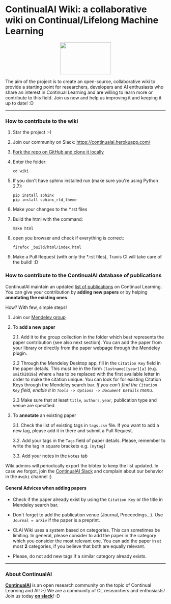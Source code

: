 # ContinualAI Wiki: a collaborative wiki on Continual/Lifelong Machine Learning
<div style="text-align:center">
	<img src="https://www.continualai.org/images/continualai_logo_name_black.png" width="160" height="100">
</div>

The aim of the project is to create an open-source, collaborative wiki to provide a starting point for researchers, developers and AI enthusiasts who share an interest in Continual Learning and are willing to learn more or contribute to this field. Join us now and help us improving it and keeping it up to date! :D

---------------------------------------------------

### How to contribute to the wiki

1. Star the project :-)

2. Join our community on Slack: https://continualai.herokuapp.com/

3. [Fork the repo on GitHub and clone it locally](https://help.github.com/articles/fork-a-repo/)

4. Enter the folder: 

	`cd wiki`

5. If you don't have sphinx installed run (make sure you're using Python 2.7):

	`pip install sphinx`\
	`pip install sphinx_rtd_theme`

6. Make your changes to the \*.rst files

7. Build the html with the command:

	`make html`

8. open you browser and check if everything is correct:

	`firefox _build/html/index.html`

9. Make a Pull Request (with only the \*.rst files), Travis CI will take care of the build! :D

### How to contribute to the ContinualAI database of publications

ContinualAI maintain an updated [list of publications](https://wiki.continualai.org/research.html) on Continual Learning. 
You can give your contribution by **adding new papers** or by helping **annotating the existing ones**.

How? With few, simple steps!

1. Join our [Mendeley group](https://www.mendeley.com/community/continual-learning-papers/)

2. To **add a new paper**

	2.1. Add it to the group collection in the folder which best represents the paper contribution (see also next section). You can add the paper from your library or directly from the paper webpage through the Mendeley plugin. 

	2.2 Through the Mendeley Desktop app, fill in the `Citation Key` field in the paper details. This must be in the form `[lastname][year][a]` (e.g. `smith2019a`) where `a` has to be replaced with the first available letter in order to make the citation unique. You can look for for existing Citation Keys through the Mendeley search bar.
	*If you can't find the `Citation Key` field, enable it in `Tools -> Options -> Document Details` menu.*
    
    2.3 Make sure that at least `title`, `authors`, `year`, publication type and venue are specified.

3. To **annotate** an existing paper

	3.1. Check the list of existing tags in `tags.csv` file. If you want to add a new tag, please add it in there and submit a Pull Request.

	3.2. Add your tags in the `Tags` field of paper details. Please, remember to write the tag in square brackets e.g. `[mytag]`

	3.3. Add your notes in the `Notes` tab 

Wiki admins will periodically export the bibtex to keep the list updated. In case we forgot, join the [ContinualAI Slack](https://continualai.herokuapp.com/) and complain about our behavior in the `#wiki` channel :) 

#### General Advices when adding papers

* Check if the paper already exist by using the `Citation Key` or the title in Mendeley search bar.

* Don't forget to add the publication venue (Journal, Proceedings...). Use `Journal = arXiv` if the paper is a preprint.

* CLAI Wiki uses a system based on categories. This can sometimes be limiting. In general, please consider to add the paper in the category which you consider the most relevant one. You can add the paper in at most **2** categories, if you believe that both are equally relevant.

* Please, do not add new tags if a similar category already exists.

----------------------------

### About ContinualAI

**[ContinualAI](https://continualai.org)** is an open research community on the topic of Continual Learning and AI! :-)
We are a community of CL researchers and enthusiasts! Join us today **[on slack](https://continualai.herokuapp.com)**! :D

